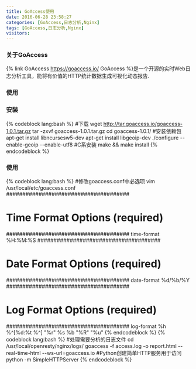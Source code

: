 ```yaml
---
title: GoAccess使用
date: 2016-06-28 23:58:27
categories: [GoAccess,日志分析,Nginx]
tags: [GoAccess,日志分析,Nginx]
visitors:
---
```

### 关于GoAccess
{% link GoAccess https://goaccess.io/ GoAccess %}是一个开源的实时Web日志分析工具，能将有价值的HTTP统计数据生成可视化动态报告.
<!-- more -->
### 使用
### 安装
{% codeblock lang:bash %}
#下载
wget http://tar.goaccess.io/goaccess-1.0.1.tar.gz
tar -zxvf goaccess-1.0.1.tar.gz
cd goaccess-1.0.1/
#安装依赖包
apt-get install libncursesw5-dev
apt-get install libgeoip-dev
./configure --enable-geoip --enable-utf8
#C系安装
make && make install
{% endcodeblock %}

### 使用
{% codeblock lang:bash %}
#修改goaccess.conf中必选项
vim /usr/local/etc/goaccess.conf
######################################
# Time Format Options (required)
######################################
time-format %H:%M:%S
######################################
# Date Format Options (required)
######################################
date-format %d/%b/%Y
######################################
# Log Format Options (required)
######################################
log-format %h %^[%d:%t %^] "%r" %s %b "%R" "%u"
{% endcodeblock %}
{% codeblock lang:bash %}
#处理需要分析的日志文件
cd /usr/local/openresty/nginx/logs/
goaccess -f access.log -o report.html --real-time-html --ws-url=goaccess.io
#Python创建简单HTTP服务用于访问
python -m SimpleHTTPServer
{% endcodeblock %}